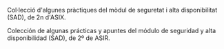 Col·lecció d'algunes pràctiques del mòdul de seguretat i alta disponibilitat (SAD), de 2n d'ASIX.

Colección de algunas prácticas y apuntes del módulo de seguridad y alta disponibilidad (SAD), de 2º de ASIR.